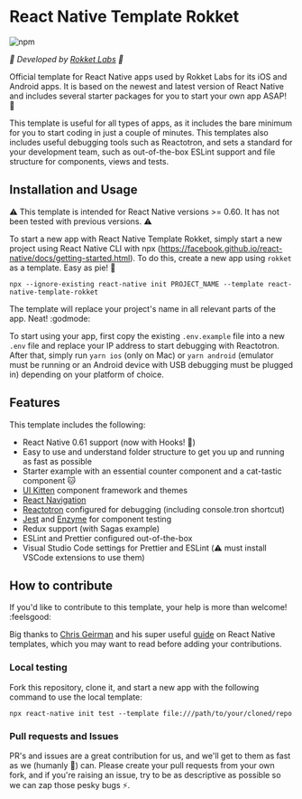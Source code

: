 # React Native Template Rokket

![npm](https://img.shields.io/npm/v/react-native-template-rokket?color=success&style=flat-square)

_:rocket: Developed by [Rokket Labs](https://rokketlabs.com) :rocket:_

Official template for React Native apps used by Rokket Labs for its iOS and Android apps. It is based on the newest and latest version of React Native and includes several starter packages for you to start your own app ASAP! :rocket:

This template is useful for all types of apps, as it includes the bare minimum for you to start coding in just a couple of minutes. This templates also includes useful debugging tools such as Reactotron, and sets a standard for your development team, such as out-of-the-box ESLint support and file structure for components, views and tests.

## Installation and Usage

:warning: This template is intended for React Native versions >= 0.60. It has not been tested with previous versions. :warning:

To start a new app with React Native Template Rokket, simply start a new project using React Native CLI with npx (https://facebook.github.io/react-native/docs/getting-started.html). To do this, create a new app using `rokket` as a template. Easy as pie! :cake:

```
npx --ignore-existing react-native init PROJECT_NAME --template react-native-template-rokket
```

The template will replace your project's name in all relevant parts of the app. Neat! :godmode:

To start using your app, first copy the existing `.env.example` file into a new `.env` file and replace your IP address to start debugging with Reactotron. After that, simply run `yarn ios` (only on Mac) or `yarn android` (emulator must be running or an Android device with USB debugging must be plugged in) depending on your platform of choice.

## Features

This template includes the following:

- React Native 0.61 support (now with Hooks! :raised_hands:)
- Easy to use and understand folder structure to get you up and running as fast as possible
- Starter example with an essential counter component and a cat-tastic component :cat:
- [UI Kitten](https://akveo.github.io/react-native-ui-kitten/) component framework and themes
- [React Navigation](https://reactnavigation.org/)
- [Reactotron](https://github.com/infinitered/reactotron) configured for debugging (including console.tron shortcut)
- [Jest](https://jestjs.io/) and [Enzyme](https://airbnb.io/enzyme/) for component testing
- Redux support (with Sagas example)
- ESLint and Prettier configured out-of-the-box
- Visual Studio Code settings for Prettier and ESLint (:warning: must install VSCode extensions to use them)

## How to contribute

If you'd like to contribute to this template, your help is more than welcome! :feelsgood:

Big thanks to [Chris Geirman](https://github.com/geirman) and his super useful [guide](https://medium.com/dailyjs/the-1-2-3s-of-react-native-templates-1f5dda037e11) on React Native templates, which you may want to read before adding your contributions.

### Local testing

Fork this repository, clone it, and start a new app with the following command to use the local template:

```
npx react-native init test --template file:///path/to/your/cloned/repo
```

### Pull requests and Issues

PR's and issues are a great contribution for us, and we'll get to them as fast as we (humanly :robot:) can. Please create your pull requests from your own fork, and if you're raising an issue, try to be as descriptive as possible so we can zap those pesky bugs :zap:.

